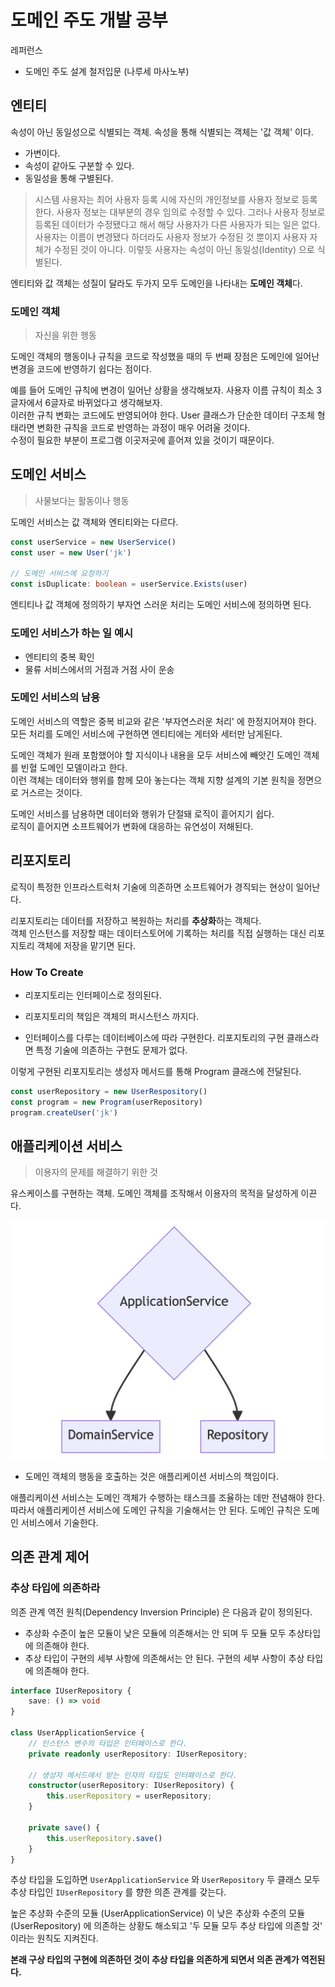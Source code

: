 # 도메인 주도 개발 공부

레퍼런스

* 도메인 주도 설계 철저입문 (나루세 마사노부)

## 엔티티

속성이 아닌 동일성으로 식별되는 객체.
속성을 통해 식별되는 객체는 '값 객체' 이다.

* 가변이다.
* 속성이 같아도 구분할 수 있다.
* 동일성을 통해 구별된다.

> 시스템 사용자는 최어 사용자 등록 시에 자신의 개인정보를 사용자 정보로 등록한다. 사용자 정보는 대부분의 경우 임의로 수정할 수 있다. 그러나 사용자 정보로 등록된 데이터가 수정됐다고 해서 
> 해당 사용자가 다른 사용자가 되는 일은 없다. 사용자는 이름이 변경됐다 하더라도 사용자 정보가 수정된 것 뿐이지 사용자 자체가 수정된 것이 아니다.
> 이렇듯 사용자는 속성이 아닌 동일성(Identity) 으로 식별된다.

엔티티와 값 객체는 성질이 달라도 두가지 모두 도메인을 나타내는 **도메인 객체**다.

### 도메인 객체

> 자신을 위한 행동

도메인 객체의 행동이나 규칙을 코드로 작성했을 때의 두 번째 장점은 도메인에 일어난 변경을 코드에 반영하기 쉽다는 점이다.

예를 들어 도메인 규칙에 변경이 일어난 상황을 생각해보자. 사용자 이름 규칙이 최소 3글자에서 6글자로 바뀌었다고 생각해보자.\
이러한 규칙 변화는 코드에도 반영되어야 한다. User 클래스가 단순한 데이터 구조체 형태라면 변화한 규칙을 코드로 반영하는 과정이 매우 어려울 것이다.\
수정이 필요한 부분이 프로그램 이곳저곳에 흩어져 있을 것이기 때문이다.

## 도메인 서비스

> 사물보다는 활동이나 행동

도메인 서비스는 값 객체와 엔티티와는 다르다.

```typescript
const userService = new UserService()
const user = new User('jk')

// 도메인 서비스에 요청하기
const isDuplicate: boolean = userService.Exists(user)
```

엔티티나 값 객체에 정의하기 부자연 스러운 처리는 도메인 서비스에 정의하면 된다.

### 도메인 서비스가 하는 일 예시

* 엔티티의 중복 확인
* 물류 서비스에서의 거점과 거점 사이 운송

### 도메인 서비스의 남용

도메인 서비스의 역할은 중복 비교와 같은 '부자연스러운 처리' 에 한정지어져야 한다.\
모든 처리를 도메인 서비스에 구현하면 엔티티에는 게터와 세터만 남게된다.

도메인 객체가 원래 포함했어야 할 지식이나 내용을 모두 서비스에 빼앗긴 도메인 객체를 빈혈 도메인 모델이라고 한다.\
이런 객체는 데이터와 행위를 함께 모아 놓는다는 객체 지향 설계의 기본 원칙을 정면으로 거스르는 것이다.

도메인 서비스를 남용하면 데이터와 행위가 단절돼 로직이 흩어지기 쉽다.\
로직이 흩어지면 소프트웨어가 변화에 대응하는 유연성이 저해된다.

## 리포지토리

로직이 특정한 인프라스트럭처 기술에 의존하면 소프트웨어가 경직되는 현상이 일어난다.

리포지토리는 데이터를 저장하고 복원하는 처리를 **추상화**하는 객체다.\
객체 인스턴스를 저장할 때는 데이터스토어에 기록하는 처리를 직접 실행하는 대신 리포지토리 객체에 저장을 맡기면 된다.

### How To Create

* 리포지토리는 인터페이스로 정의된다.
* 리포지토리의 책임은 객체의 퍼시스턴스 까지다. 

* 인터페이스를 다루는 데이터베이스에 따라 구현한다. 리포지토리의 구현 클래스라면 특정 기술에 의존하는 구현도 문제가 없다.

이렇게 구현된 리포지토리는 생성자 메서드를 통해 Program 클래스에 전달된다.

```ts
const userRepository = new UserRespository()
const program = new Program(userRepository)
program.createUser('jk')
```

## 애플리케이션 서비스

> 이용자의 문제를 해결하기 위한 것

유스케이스를 구현하는 객체. 도메인 객체를 조작해서 이용자의 목적을 달성하게 이끈다. 

![application service diagram](./images/app-service.png)

* 도메인 객체의 행동을 호출하는 것은 애플리케이션 서비스의 책임이다.

애플리케이션 서비스는 도메인 객체가 수행하는 태스크를 조율하는 데만 전념해야 한다.\
따라서 애플리케이션 서비스에 도메인 규칙을 기술해서는 안 된다. 도메인 규칙은 도메인 서비스에서 기술한다.

## 의존 관계 제어

### 추상 타입에 의존하라

의존 관계 역전 원칙(Dependency Inversion Principle) 은 다음과 같이 정의된다.

* 추상화 수준이 높은 모듈이 낮은 모듈에 의존해서는 안 되며 두 모듈 모두 추상타입에 의존해야 한다.
* 추상 타입이 구현의 세부 사항에 의존해서는 안 된다. 구현의 세부 사항이 추상 타입에 의존해야 한다.

```ts
interface IUserRepository {
    save: () => void
}

class UserApplicationService {
    // 인스턴스 변수의 타입은 인터페이스로 한다.
    private readonly userRepository: IUserRepository;
    
    // 생성자 메서드에서 받는 인자의 타입도 인터페이스로 한다.
    constructor(userRepository: IUserRepository) {
        this.userRepository = userRepository;
    }
    
    private save() {
        this.userRepository.save()
    }
}
```

추상 타입을 도입하면 `UserApplicationService` 와 `UserRepository` 두 클래스 모두 추상 타입인
`IUserRepository` 를 향한 의존 관계를 갖는다.

높은 추상화 수준의 모듈 (UserApplicationService) 이 낮은 추상화 수준의 모듈 (UserRepository) 에
의존하는 상황도 해소되고 '두 모듈 모두 추상 타입에 의존할 것' 이라는 원칙도 지켜진다.

**본래 구상 타입의 구현에 의존하던 것이 추상 타입을 의존하게 되면서 의존 관계가 역전된다.**